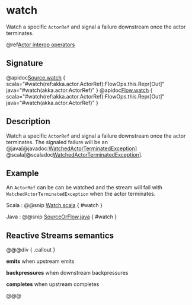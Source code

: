 # watch

Watch a specific `ActorRef` and signal a failure downstream once the actor terminates.

@ref[Actor interop operators](../index.md#actor-interop-operators)

## Signature

@apidoc[Source.watch](Source) { scala="#watch(ref:akka.actor.ActorRef):FlowOps.this.Repr[Out]" java="#watch(akka.actor.ActorRef)" }
@apidoc[Flow.watch](Flow) { scala="#watch(ref:akka.actor.ActorRef):FlowOps.this.Repr[Out]" java="#watch(akka.actor.ActorRef)" }

## Description

Watch a specific `ActorRef` and signal a failure downstream once the actor terminates.
The signaled failure will be an @java[@javadoc:[WatchedActorTerminatedException](akka.stream.WatchedActorTerminatedException)]
@scala[@scaladoc[WatchedActorTerminatedException](akka.stream.WatchedActorTerminatedException)].

## Example

An `ActorRef` can be can be watched and the stream will fail with `WatchedActorTerminatedException` when the
actor terminates. 

Scala
:   @@snip [Watch.scala](/akka-docs/src/test/scala/docs/stream/operators/sourceorflow/Watch.scala) { #watch }

Java
:   @@snip [SourceOrFlow.java](/akka-docs/src/test/java/jdocs/stream/operators/SourceOrFlow.java) { #watch }


## Reactive Streams semantics

@@@div { .callout }

**emits** when upstream emits

**backpressures** when downstream backpressures

**completes** when upstream completes

@@@


